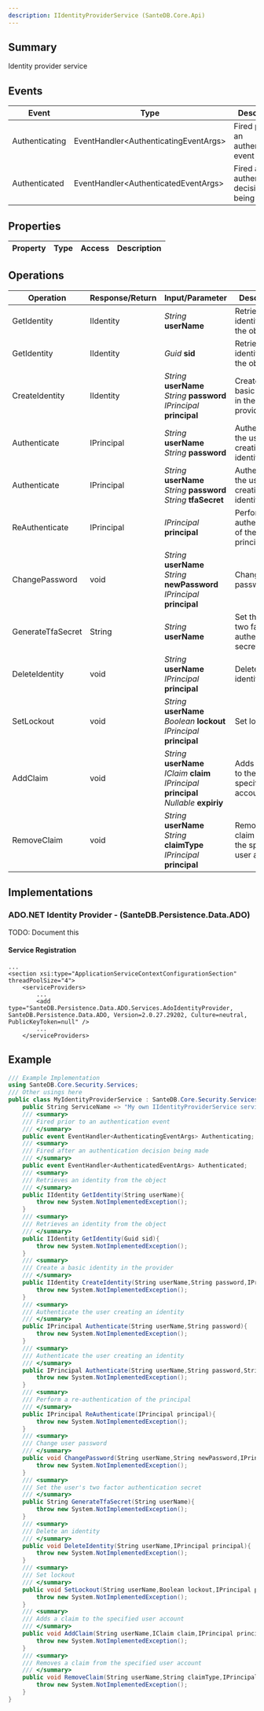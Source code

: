 ```yaml
---
description: IIdentityProviderService (SanteDB.Core.Api)
---
```


## Summary
Identity provider service

## Events

|Event|Type|Description|
|-|-|-|
|Authenticating|EventHandler&lt;AuthenticatingEventArgs>|Fired prior to an authentication event|
|Authenticated|EventHandler&lt;AuthenticatedEventArgs>|Fired after an authentication decision being made|

## Properties

|Property|Type|Access|Description|
|-|-|-|-|

## Operations

|Operation|Response/Return|Input/Parameter|Description|
|-|-|-|-|
|GetIdentity|IIdentity|*String* **userName**|Retrieves an identity from the object|
|GetIdentity|IIdentity|*Guid* **sid**|Retrieves an identity from the object|
|CreateIdentity|IIdentity|*String* **userName**<br/>*String* **password**<br/>*IPrincipal* **principal**|Create a basic identity in the provider|
|Authenticate|IPrincipal|*String* **userName**<br/>*String* **password**|Authenticate the user creating an identity|
|Authenticate|IPrincipal|*String* **userName**<br/>*String* **password**<br/>*String* **tfaSecret**|Authenticate the user creating an identity|
|ReAuthenticate|IPrincipal|*IPrincipal* **principal**|Perform a re-authentication of the principal|
|ChangePassword|void|*String* **userName**<br/>*String* **newPassword**<br/>*IPrincipal* **principal**|Change user password|
|GenerateTfaSecret|String|*String* **userName**|Set the user's two factor authentication secret|
|DeleteIdentity|void|*String* **userName**<br/>*IPrincipal* **principal**|Delete an identity|
|SetLockout|void|*String* **userName**<br/>*Boolean* **lockout**<br/>*IPrincipal* **principal**|Set lockout|
|AddClaim|void|*String* **userName**<br/>*IClaim* **claim**<br/>*IPrincipal* **principal**<br/>*Nullable<TimeSpan>* **expiriy**|Adds a claim to the specified user account|
|RemoveClaim|void|*String* **userName**<br/>*String* **claimType**<br/>*IPrincipal* **principal**|Removes a claim from the specified user account|

## Implementations


### ADO.NET Identity Provider - (SanteDB.Persistence.Data.ADO)
TODO: Document this

#### Service Registration
```markup
...
<section xsi:type="ApplicationServiceContextConfigurationSection" threadPoolSize="4">
	<serviceProviders>
		...
		<add type="SanteDB.Persistence.Data.ADO.Services.AdoIdentityProvider, SanteDB.Persistence.Data.ADO, Version=2.0.27.29202, Culture=neutral, PublicKeyToken=null" />
		...
	</serviceProviders>
```
## Example
```csharp
/// Example Implementation
using SanteDB.Core.Security.Services;
/// Other usings here
public class MyIdentityProviderService : SanteDB.Core.Security.Services.IIdentityProviderService { 
	public String ServiceName => "My own IIdentityProviderService service";
	/// <summary>
	/// Fired prior to an authentication event
	/// </summary>
	public event EventHandler<AuthenticatingEventArgs> Authenticating;
	/// <summary>
	/// Fired after an authentication decision being made
	/// </summary>
	public event EventHandler<AuthenticatedEventArgs> Authenticated;
	/// <summary>
	/// Retrieves an identity from the object
	/// </summary>
	public IIdentity GetIdentity(String userName){
		throw new System.NotImplementedException();
	}
	/// <summary>
	/// Retrieves an identity from the object
	/// </summary>
	public IIdentity GetIdentity(Guid sid){
		throw new System.NotImplementedException();
	}
	/// <summary>
	/// Create a basic identity in the provider
	/// </summary>
	public IIdentity CreateIdentity(String userName,String password,IPrincipal principal){
		throw new System.NotImplementedException();
	}
	/// <summary>
	/// Authenticate the user creating an identity
	/// </summary>
	public IPrincipal Authenticate(String userName,String password){
		throw new System.NotImplementedException();
	}
	/// <summary>
	/// Authenticate the user creating an identity
	/// </summary>
	public IPrincipal Authenticate(String userName,String password,String tfaSecret){
		throw new System.NotImplementedException();
	}
	/// <summary>
	/// Perform a re-authentication of the principal
	/// </summary>
	public IPrincipal ReAuthenticate(IPrincipal principal){
		throw new System.NotImplementedException();
	}
	/// <summary>
	/// Change user password
	/// </summary>
	public void ChangePassword(String userName,String newPassword,IPrincipal principal){
		throw new System.NotImplementedException();
	}
	/// <summary>
	/// Set the user's two factor authentication secret
	/// </summary>
	public String GenerateTfaSecret(String userName){
		throw new System.NotImplementedException();
	}
	/// <summary>
	/// Delete an identity
	/// </summary>
	public void DeleteIdentity(String userName,IPrincipal principal){
		throw new System.NotImplementedException();
	}
	/// <summary>
	/// Set lockout
	/// </summary>
	public void SetLockout(String userName,Boolean lockout,IPrincipal principal){
		throw new System.NotImplementedException();
	}
	/// <summary>
	/// Adds a claim to the specified user account
	/// </summary>
	public void AddClaim(String userName,IClaim claim,IPrincipal principal,Nullable<TimeSpan> expiriy){
		throw new System.NotImplementedException();
	}
	/// <summary>
	/// Removes a claim from the specified user account
	/// </summary>
	public void RemoveClaim(String userName,String claimType,IPrincipal principal){
		throw new System.NotImplementedException();
	}
}
```
